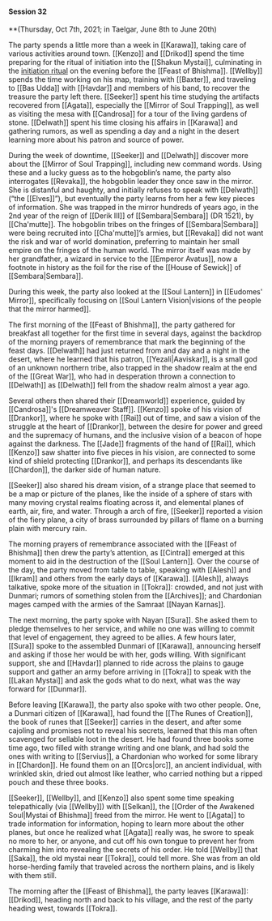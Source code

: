 #### Session 32

**(Thursday, Oct 7th, 2021; in Taelgar, June 8th to June 20th)

The party spends a little more than a week in [[Karawa]], taking care of various activities around town. [[Kenzo]] and [[Drikod]] spend the time preparing for the ritual of initiation into the [[Shakun Mystai]], culminating in the [initiation ritual](https://docs.google.com/document/d/18pWViOdRUlZYB022HiltIWsfXaoxcB7bN1cUSGpOrbY/edit) on the evening before the [[Feast of Bhishma]]. [[Wellby]] spends the time working on his map, training with [[Baxter]], and traveling to [[Bas Udda]] with [[Havdar]] and members of his band, to recover the treasure the party left there. [[Seeker]] spent his time studying the artifacts recovered from [[Agata]], especially the [[Mirror of Soul Trapping]], as well as visiting the mesa with [[Candrosa]] for a tour of the living gardens of stone. [[Delwath]] spent his time closing his affairs in [[Karawa]] and gathering rumors, as well as spending a day and a night in the desert learning more about his patron and source of power. 

During the week of downtime, [[Seeker]] and [[Delwath]] discover more about the [[Mirror of Soul Trapping]], including new command words. Using these and a lucky guess as to the hobgoblin’s name, the party also interrogates [[Revaka]], the hobgoblin leader they once saw in the mirror. She is distanful and haughty, and initially refuses to speak with [[Delwath]] (“the [[Elves]]”), but eventually the party learns from her a few key pieces of information. She was trapped in the mirror hundreds of years ago, in the 2nd year of the reign of [[Derik III]] of [[Sembara|Sembara]] (DR 1521), by [[Cha'mutte]]. The hobgoblin tribes on the fringes of [[Sembara|Sembara]] were being recruited into [[Cha'mutte]]’s armies, but [[Revaka]] did not want the risk and war of world domination, preferring to maintain her small empire on the fringes of the human world. The mirror itself was made by her grandfather, a wizard in service to the [[Emperor Avatus]], now a footnote in history as the foil for the rise of the [[House of Sewick]] of [[Sembara|Sembara]]. 

During this week, the party also looked at the [[Soul Lantern]] in [[Eudomes' Mirror]], specifically focusing on [[Soul Lantern Vision|visions of the people that the mirror harmed]].

The first morning of the [[Feast of Bhishma]], the party gathered for breakfast all together for the first time in several days, against the backdrop of the morning prayers of remembrance that mark the beginning of the feast days. [[Delwath]] had just returned from and day and a night in the desert, where he learned that his patron, [[Yezali|Aaviskar]], is a small god of an unknown northern tribe, also trapped in the shadow realm at the end of the [[Great War]], who had in desperation thrown a connection to [[Delwath]] as [[Delwath]] fell from the shadow realm almost a year ago. 

Several others then shared their [[Dreamworld]] experience, guided by [[Candrosa]]'s [[Dreamweaver Staff]]. [[Kenzo]] spoke of his vision of [[Drankor]], where he spoke with [[Rai]] out of time, and saw a vision of the struggle at the heart of [[Drankor]], between the desire for power and greed and the supremacy of humans, and the inclusive vision of a beacon of hope against the darkness. The [[Jade]] fragments of the hand of [[Rai]], which [[Kenzo]] saw shatter into five pieces in his vision, are connected to some kind of shield protecting [[Drankor]], and perhaps its descendants like [[Chardon]], the darker side of human nature. 

[[Seeker]] also shared his dream vision, of a strange place that seemed to be a map or picture of the planes, like the inside of a sphere of stars with many moving crystal realms floating across it, and elemental planes of earth, air, fire, and water. Through a arch of fire, [[Seeker]] reported a vision of the fiery plane, a city of brass surrounded by pillars of flame on a burning plain with mercury rain. 

The morning prayers of remembrance associated with the [[Feast of Bhishma]] then drew the party’s attention, as [[Cintra]] emerged at this moment to aid in the destruction of the [[Soul Lantern]]. Over the course of the day, the party moved from table to table, speaking with [[Alesh]] and [[Ikram]] and others from the early days of [[Karawa]]. [[Alesh]], always talkative, spoke more of the situation in [[Tokra]]: crowded, and not just with Dunmari; rumors of something stolen from the [[Archives]]; and Chardonian mages camped with the armies of the Samraat [[Nayan Karnas]]. 

The next morning, the party spoke with Nayan [[Sura]]. She asked them to pledge themselves to her service, and while no one was willing to commit that level of engagement, they agreed to be allies. A few hours later, [[Sura]] spoke to the assembled Dunmari of [[Karawa]], announcing herself and asking if those her would be with her, gods willing. With significant support, she and [[Havdar]] planned to ride across the plains to gauge support and gather an army before arriving in [[Tokra]] to speak with the [[Lakan Mystai]] and ask the gods what to do next, what was the way forward for [[Dunmar]]. 

Before leaving [[Karawa]], the party also spoke with two other people. One, a Dunmari citizen of [[Karawa]], had found the [[The Runes of Creation]], the book of runes that [[Seeker]] carries in the desert, and after some cajoling and promises not to reveal his secrets, learned that this man often scavenged for sellable loot in the desert. He had found three books some time ago, two filled with strange writing and one blank, and had sold the ones with writing to [[Servius]], a Chardonian who worked for some library in [[Chardon]]. He found them on an [[Orcs|orc]], an ancient individual, with wrinkled skin, dried out almost like leather, who carried nothing but a ripped pouch and these three books. 

[[Seeker]], [[Wellby]], and [[Kenzo]] also spent some time speaking telepathically (via [[Wellby]]) with [[Selkan]], the [[Order of the Awakened Soul|Mystai of Bhishma]] freed from the mirror. He went to [[Agata]] to trade information for information, hoping to learn more about the other planes, but once he realized what [[Agata]] really was, he swore to speak no more to her, or anyone, and cut off his own tongue to prevent her from charming him into revealing the secrets of his order. He told [[Wellby]] that [[Saka]], the old mystai near [[Tokra]], could tell more. She was from an old horse-herding family that traveled across the northern plains, and is likely with them still. 

The morning after the [[Feast of Bhishma]], the party leaves [[Karawa]]: [[Drikod]], heading north and back to his village, and the rest of the party heading west, towards [[Tokra]]. 